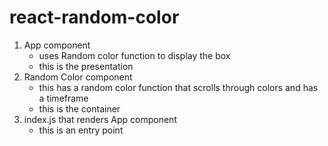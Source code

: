 # react-random-color

1. App component
   - uses Random color function to display the box
   - this is the presentation
2. Random Color component
   - this has a random color function that scrolls through colors and has a timeframe
   - this is the container
3. index.js that renders App component
   - this is an entry point
